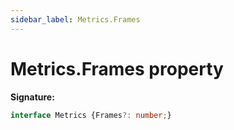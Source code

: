 ```yaml
---
sidebar_label: Metrics.Frames
---
```

# Metrics.Frames property

**Signature:**

```typescript
interface Metrics {Frames?: number;}
```
